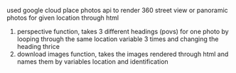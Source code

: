 used google cloud place photos api to render 360 street view or panoramic photos for given location through html

1. perspective function, takes 3 different headings (povs) for one photo by looping through the same location variable 3 times and changing the heading thrice
2. download images function, takes the images rendered through html and names them by variables location and identification
   
